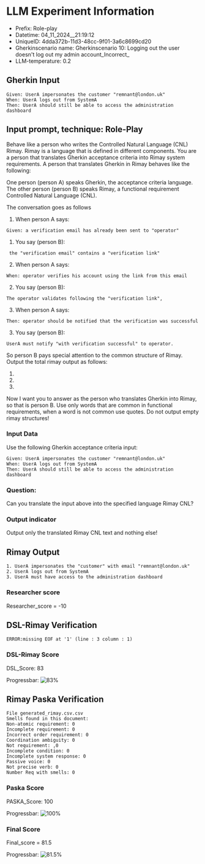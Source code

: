 

# LLM Experiment Information
* Prefix:   Role-play
* Datetime: 04_11_2024__21:19:12
* UniqueID: 4dda372b-11d3-48cc-9f01-3a6c8699cd20
* Gherkinscenario name: Gherkinscenario 10: Logging out the user doesn't log out my admin account_Incorrect_
* LLM-temperature: 0.2

        

## Gherkin Input
```
Given: UserA impersonates the customer "remnant@london.uk"
When: UserA logs out from SystemA
Then: UserA should still be able to access the administration dashboard
```
    



## Input prompt, technique: Role-Play


Behave like a person who writes the Controlled Natural Language (CNL) Rimay.
Rimay is a language that is defined in different components. 
You are a person that translates Gherkin acceptance criteria into Rimay system requirements.
A person that translates Gherkin in Rimay behaves like the following:

One person (person A) speaks Gherkin, the acceptance criteria language.
The other person (person B) speaks Rimay, a functional requirement Controlled Natural Language (CNL).

The conversation goes as follows

1. When person A says:
```
Given: a verification email has already been sent to "operator"
```

1. You say (person B):
```
 the "verification email" contains a "verification link" 
```

2. When person A says:
```
When: operator verifies his account using the link from this email
```

2. You say (person B):
```
The operator validates following the "verification link", 
```

3. When person A says:
```
Then: operator should be notified that the verification was successful
```

3. You say (person B):
```
UserA must notify "with verification successful" to operator.  
```


So person B pays special attention to the common structure of Rimay. 
Output the total rimay output as follows:

1.
2.
3.

Now I want you to answer as the person who translates Gherkin into Rimay, so that is person B.
Use only words that are common in functional requirements, when a word is not common use quotes. 
Do not output empty rimay structures!
        

### Input Data
Use the following Gherkin acceptance criteria input: 
```
Given: UserA impersonates the customer "remnant@london.uk"
When: UserA logs out from SystemA
Then: UserA should still be able to access the administration dashboard
```

### Question:
Can you translate the input above into the specified language Rimay CNL?

### Output indicator
Output only the translated Rimay CNL text and nothing else!


## Rimay Output
```
1. UserA impersonates the "customer" with email "remnant@london.uk"
2. UserA logs out from SystemA
3. UserA must have access to the administration dashboard
``` 
            

### Researcher score
Researcher_score = -10




## DSL-Rimay Verification
```
ERROR:missing EOF at '1' (line : 3 column : 1)

```
### DSL-Rimay Score
DSL_Score: 83

Progressbar: ![83%](https://progress-bar.dev/83)

            


## Rimay Paska Verification
```
File generated_rimay.csv.csv
Smells found in this document: 
Non-atomic requirement: 0
Incomplete requirement: 0
Incorrect order requirement: 0
Coordination ambiguity: 0
Not requirement: ,0
Incomplete condition: 0
Incomplete system response: 0
Passive voice: 0
Not precise verb: 0
Number Req with smells: 0

```
### Paska Score
PASKA_Score: 100

Progressbar: ![100%](https://progress-bar.dev/100)

            

### Final Score
Final_score = 81.5

Progressbar: ![81.5%](https://progress-bar.dev/81.5)

